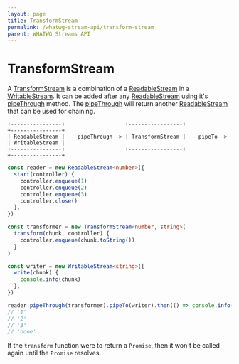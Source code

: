 ```yaml
---
layout: page
title: TransformStream
permalink: /whatwg-stream-api/transform-stream
parent: WHATWG Streams API
---
```


[pipeThrough]: https://developer.mozilla.org/en-US/docs/Web/API/ReadableStream/pipeThrough
[ReadableStream]: https://developer.mozilla.org/en-US/docs/Web/API/ReadableStream
[TransformStream]: https://developer.mozilla.org/en-US/docs/Web/API/TransformStream
[WritableStream]: https://developer.mozilla.org/en-US/docs/Web/API/WritableStream

# TransformStream

A [TransformStream][] is a combination of a [ReadableStream][] in a [WritableStream][]. It can be added after any [ReadableStream][] using it's [pipeThrough][] method. The [pipeThrough][] will return another [ReadableStream][] that can be used for chaining.

```
+----------------+                   +-----------------+              +----------------+
| ReadableStream | ---pipeThrough--> | TransformStream | ---pipeTo--> | WritableStream |
+----------------+                   +-----------------+              +----------------+
```

```typescript
const reader = new ReadableStream<number>({
  start(controller) {
    controller.enqueue(1)
    controller.enqueue(2)
    controller.enqueue(3)
    controller.close()
  },
})

const transformer = new TransformStream<number, string>(
  transform(chunk, controller) {
    controller.enqueue(chunk.toString())
  }
)

const writer = new WritableStream<string>({
  write(chunk) {
    console.info(chunk)
  },
})

reader.pipeThrough(transformer).pipeTo(writer).then(() => console.info('done'))
// '1'
// '2'
// '3'
// 'done'
```

If the `transform` function were to return a `Promise`, then it won't be called again until the `Promise` resolves.
